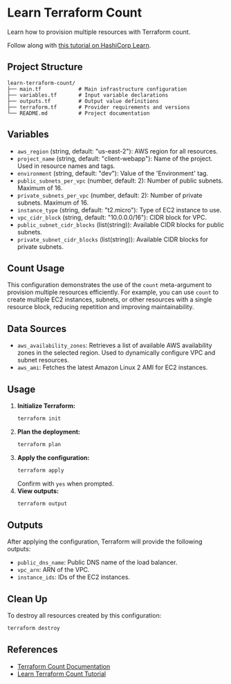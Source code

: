 # Learn Terraform Count

Learn how to provision multiple resources with Terraform count.

Follow along with [this tutorial on HashiCorp Learn](https://learn.hashicorp.com/tutorials/terraform/count).

## Project Structure

```
learn-terraform-count/
├── main.tf            # Main infrastructure configuration
├── variables.tf       # Input variable declarations
├── outputs.tf         # Output value definitions
├── terraform.tf       # Provider requirements and versions
└── README.md          # Project documentation
```

## Variables

- `aws_region` (string, default: "us-east-2"): AWS region for all resources.
- `project_name` (string, default: "client-webapp"): Name of the project. Used in resource names and tags.
- `environment` (string, default: "dev"): Value of the 'Environment' tag.
- `public_subnets_per_vpc` (number, default: 2): Number of public subnets. Maximum of 16.
- `private_subnets_per_vpc` (number, default: 2): Number of private subnets. Maximum of 16.
- `instance_type` (string, default: "t2.micro"): Type of EC2 instance to use.
- `vpc_cidr_block` (string, default: "10.0.0.0/16"): CIDR block for VPC.
- `public_subnet_cidr_blocks` (list(string)): Available CIDR blocks for public subnets.
- `private_subnet_cidr_blocks` (list(string)): Available CIDR blocks for private subnets.

## Count Usage

This configuration demonstrates the use of the `count` meta-argument to provision multiple resources efficiently. For example, you can use `count` to create multiple EC2 instances, subnets, or other resources with a single resource block, reducing repetition and improving maintainability.

## Data Sources

- `aws_availability_zones`: Retrieves a list of available AWS availability zones in the selected region. Used to dynamically configure VPC and subnet resources.
- `aws_ami`: Fetches the latest Amazon Linux 2 AMI for EC2 instances.

## Usage

1. **Initialize Terraform:**
   ```sh
   terraform init
   ```
2. **Plan the deployment:**
   ```sh
   terraform plan
   ```
3. **Apply the configuration:**
   ```sh
   terraform apply
   ```
   Confirm with `yes` when prompted.
4. **View outputs:**
   ```sh
   terraform output
   ```

## Outputs

After applying the configuration, Terraform will provide the following outputs:

- `public_dns_name`: Public DNS name of the load balancer.
- `vpc_arn`: ARN of the VPC.
- `instance_ids`: IDs of the EC2 instances.

## Clean Up
To destroy all resources created by this configuration:
```sh
terraform destroy
```

## References
- [Terraform Count Documentation](https://developer.hashicorp.com/terraform/language/meta-arguments/count)
- [Learn Terraform Count Tutorial](https://learn.hashicorp.com/tutorials/terraform/count)

